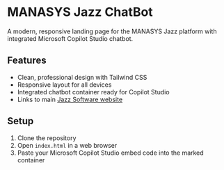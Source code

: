 # MANASYS Jazz ChatBot

A modern, responsive landing page for the MANASYS Jazz platform with integrated Microsoft Copilot Studio chatbot.

## Features
- Clean, professional design with Tailwind CSS
- Responsive layout for all devices
- Integrated chatbot container ready for Copilot Studio
- Links to main [Jazz Software website](https://www.jazzsoftware.co.nz/)

## Setup
1. Clone the repository
2. Open `index.html` in a web browser
3. Paste your Microsoft Copilot Studio embed code into the marked container